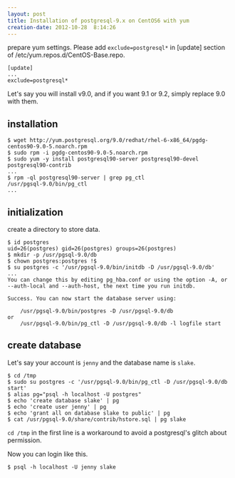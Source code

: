 ```yaml
---
layout: post
title: Installation of postgresql-9.x on CentOS6 with yum
creation-date: 2012-10-28  8:14:26
---
```

prepare yum settings.
Please add `exclude=postgresql*` in [update] section of /etc/yum.repos.d/CentOS-Base.repo.

    [update]
    ...
    exclude=postgresql*


Let's say you will install v9.0, and if you want 9.1 or 9.2, simply replace 9.0 with them.

installation
------------

    $ wget http://yum.postgresql.org/9.0/redhat/rhel-6-x86_64/pgdg-centos90-9.0-5.noarch.rpm
    $ sudo rpm -i pgdg-centos90-9.0-5.noarch.rpm
    $ sudo yum -y install postgresql90-server postgresql90-devel postgresql90-contrib
    ...
    $ rpm -ql postgresql90-server | grep pg_ctl
    /usr/pgsql-9.0/bin/pg_ctl
    ...


initialization
--------------
create a directory to store data.

    $ id postgres
    uid=26(postgres) gid=26(postgres) groups=26(postgres)
    $ mkdir -p /usr/pgsql-9.0/db
    $ chown postgres:postgres !$
    $ su postgres -c '/usr/pgsql-9.0/bin/initdb -D /usr/pgsql-9.0/db'
    ...
    You can change this by editing pg_hba.conf or using the option -A, or
    --auth-local and --auth-host, the next time you run initdb.

    Success. You can now start the database server using:

        /usr/pgsql-9.0/bin/postgres -D /usr/pgsql-9.0/db
    or
        /usr/pgsql-9.0/bin/pg_ctl -D /usr/pgsql-9.0/db -l logfile start


create database
---------------
Let's say your account is `jenny` and the database name is `slake`.

    $ cd /tmp
    $ sudo su postgres -c '/usr/pgsql-9.0/bin/pg_ctl -D /usr/pgsql-9.0/db start'
    $ alias pg="psql -h localhost -U postgres"
    $ echo 'create database slake' | pg
    $ echo 'create user jenny' | pg
    $ echo 'grant all on database slake to public' | pg
    $ cat /usr/pgsql-9.0/share/contrib/hstore.sql | pg slake

`cd /tmp` in the first line is a workaround to avoid a postgresql's glitch about permission.

Now you can login like this.

    $ psql -h localhost -U jenny slake
